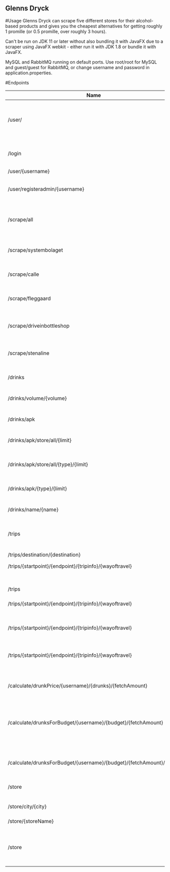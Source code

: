 ## Glenns Dryck

#Usage
Glenns Dryck can scrape five different stores for their alcohol-based products and gives you the cheapest alternatives for getting roughly 1 promille (or 0.5 promille, over roughly 3 hours).

Can't be run on JDK 11 or later without also bundling it with JavaFX due to a scraper using JavaFX webkit - either run it with JDK 1.8 or bundle it with JavaFX.

MySQL and RabbitMQ running on default ports. Use root/root for MySQL and guest/guest for RabbitMQ, or change username and password in application.properties.

#Endpoints

| Name                                                                | Method | Description                                                                             | Authorization |
|---------------------------------------------------------------------|--------|-----------------------------------------------------------------------------------------|---------------|
| /user/                                                              | POST   | Registers a user. Requires user's weight, fuelConsumption, gender as 'f' or 'm'         | All           |
| /login                                                              | POST   | Logs in with user. Requires username and password.                                      | All           |
| /user/{username}                                                    | GET    | Finds user.                                                                             | User, Admin   |
| /user/registeradmin/{username}                                      | POST   | Registers user as admin. Trust your users to decide if they're worthy.                  | User, Admin   |
| /scrape/all                                                         | GET   | Scrapes all stores. Overrides schedule and when store was last scraped.                 | Admin         |
| /scrape/systembolaget                                               | GET    | Scrapes Systembolaget, or gets from DB if scraped recently.                             | User, Admin   |
| /scrape/calle                                                       | GET    | Scrapes Calle, or gets from DB if scraped recently.                                     | User, Admin   |
| /scrape/fleggaard                                                   | GET    | Scrapes Fleggaard, or gets from DB if scraped recently.                                 | User, Admin   |
| /scrape/driveinbottleshop                                           | GET    | Scrapes Driveinbottleshop, or gets from DB if scraped recently.                         | User, Admin   |
| /scrape/stenaline                                                   | GET    | Scrapes Stenaline, or gets from DB if scraped recently.                                 | User, Admin   |
| /drinks                                                             | GET    | Fetches all previously scraped drinks.                                                  | All           |
| /drinks/volume/{volume}                                             | GET    | Fetches all drinks of {volume} volume.                                                  | All           |
| /drinks/apk                                                         | GET    | Fetches all drinks, sorts by best alcohol price.                                        | All           |
| /drinks/apk/store/all/{limit}                                       | GET    | Fetches {limit} amount of drinks from each store.                                       | All           |
| /drinks/apk/store/all/{type}/{limit}                                | GET    | Fetches {limit} amount of drinks from each store by {type}.                             | All           |
| /drinks/apk/{type}/{limit}                                          | GET    | Fetches {limit} amount of drinks by {type}.                                             | All           |
| /drinks/name/{name}                                                 | GET    | Fetches drinks containing {name}.                                                       | All           |
| /trips                                                              | GET    | Fetches all trips, or populates with pre-made trips if empty.                           | User, Admin   |
| /trips/destination/{destination}                                    | GET    | Fetches all trips to {destination}  .                                                    | User, Admin   |
| /trips/{startpoint}/{endpoint}/{tripinfo}/{wayoftravel}             | GET    | Get trip by tripId.
                                 | User, Admin   |
| /trips                                                              | POST   | Adds trip.                                                                              | Admin         |
| /trips/{startpoint}/{endpoint}/{tripinfo}/{wayoftravel}             | DELETE | Deletes trip matching the parameters.                                                   | Admin         |
| /trips/{startpoint}/{endpoint}/{tripinfo}/{wayoftravel}             | PUT    | Replaces trip matching the parameters with Json body.                                   | Admin         |
| /trips/{startpoint}/{endpoint}/{tripinfo}/{wayoftravel}             | PATCH  | Updates trip matching the parameters with Json body.                                    | Admin         |
| /calculate/drunkPrice/{username}/{drunks}/{fetchAmount}             | GET    | {fetchAmount} from stores, returns user's cheapest way to get {drunks}.                 | User, Admin   |
| /calculate/drunksForBudget/{username}/{budget}/{fetchAmount}        | GET    | {fetchAmount} from stores, returns user's amount of drunks based on {budget}.           | User, Admin   |
| /calculate/drunksForBudget/{username}/{budget}/{fetchAmount}/{type} | GET    | {fetchAmount} of {type} from stores, returns user's amount of drunks based on {budget}. | User, Admin   |
| /store                                                              | GET    | Fetches all stores.
                                    | All           |          
| /store/city/{city}                                                  | GET    | Fetches all stores placed in {city}.                                                       | All           |
| /store/{storeName}                                                  | GET    | Get store by {storeName}.
                                    | All           |
| /store                                                              | PATCH  | Create joins between all stores and trips.
                                    | All           |
                                    
